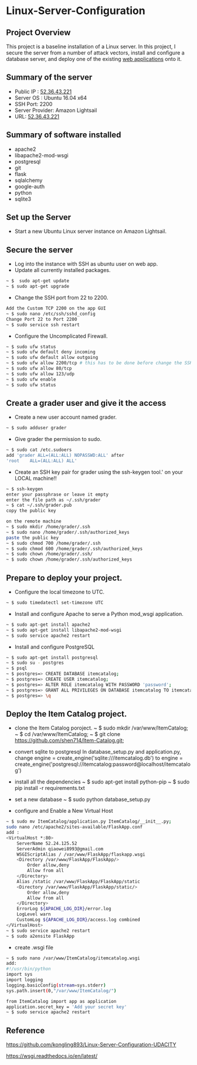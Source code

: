 # Linux-Server-Configuration 

## Project Overview
This project is a baseline installation of a Linux server. In this project, I secure the server from a number of attack vectors, install and configure a database server, and deploy one of the existing [web applications](https://github.com/shen714/Item-Catalog) onto it.


## Summary of the server 
- Public IP : [52.36.43.221](104.131.87.6)
- Server OS : Ubuntu 16.04 x64
- SSH Port: 2200
- Server Provider:  Amazon Lightsail
- URL: [52.36.43.221](104.131.87.6)


## Summary of software installed
- apache2
- libapache2-mod-wsgi
- postgresql
- git
- flask
- sqlalchemy
- google-auth
- python
- sqlite3

## Set up the Server
* Start a new Ubuntu Linux server instance on Amazon Lightsail.

## Secure the server
* Log into the instance with SSH as ubuntu user on web app.
* Update all currently installed packages.
```sh
~ $  sudo apt-get update 
~ $ sudo apt-get upgrade 
```

* Change the SSH port from 22 to 2200. 
```sh
Add the Custom TCP 2200 on the app GUI 
~ $ sudo nano /etc/ssh/sshd_config
Change Port 22 to Port 2200
~ $ sudo service ssh restart
``` 

* Configure the Uncomplicated Firewall.
```sh
~ $ sudo ufw status 
~ $ sudo ufw default deny incoming 
~ $ sudo ufw default allow outgoing 
~ $ sudo ufw allow 2200/tcp # this has to be done before change the SSH port to prevent locking yourself out of the server.
~ $ sudo ufw allow 80/tcp 
~ $ sudo ufw allow 123/udp 
~ $ sudo ufw enable 
~ $ sudo ufw status 
```

## Create a grader user and give it the access
* Create a new user account named grader.
```sh
~ $ sudo adduser grader
```
* Give grader the permission to sudo.
```sh
~ $ sudo cat /etc.sudoers
add 'grader ALL=(ALL:ALL) NOPASSWD:ALL' after 
'root    ALL=(ALL:ALL) ALL'
```
*  Create an SSH key pair for grader using the ssh-keygen tool.'
on your LOCAL machine!!
```sh
~ $ ssh-keygen
enter your passphrase or leave it empty
enter the file path as ~/.ssh/grader
~ $ cat ~/.ssh/grader.pub
copy the public key

on the remote machine
~ $ sudo mkdir /home/grader/.ssh
~ $ sudo nano /home/grader/.ssh/authorized_keys
paste the public key 
~ $ sudo chmod 700 /home/grader/.ssh
~ $ sudo chmod 600 /home/grader/.ssh/authorized_keys
~ $ sudo chown /home/grader/.ssh/
~ $ sudo chown /home/grader/.ssh/authorized_keys
```

## Prepare to deploy your project.
* Configure the local timezone to UTC.
```sh
~ $ sudo timedatectl set-timezone UTC
```
* Install and configure Apache to serve a Python mod_wsgi application.
```sh
~ $ sudo apt-get install apache2
~ $ sudo apt-get install libapache2-mod-wsgi 
~ $ sudo service apache2 restart
```
* Install and configure PostgreSQL
```sh
~ $ sudo apt-get install postgresql
~ $ sudo su - postgres
~ $ psql
~ $ postgres=> CREATE DATABASE itemcatalog;
~ $ postgres=> CREATE USER itemcatalog;
~ $ postgres=> ALTER ROLE itemcatalog WITH PASSWORD 'password';
~ $ postgres=> GRANT ALL PRIVILEGES ON DATABASE itemcatalog TO itemcatalog;
~ $ postgres=> \q
```

## Deploy the Item Catalog project.
* clone the Item Catalog poroject.
~ $ sudo mkdir /var/www/ItemCatalog;
~ $ cd /var/www/ItemCatalog;
~ $ git clone https://github.com/shen714/Item-Catalog.git;

* convert sqlite to postgresql
In database_setup.py and application.py, change engine = create_engine('sqlite:///itemcatalog.db') to engine = create_engine('postgresql://itemcatalog:password@localhost/itemcatalog')

* install all the dependencies
~ $ sudo apt-get install python-pip
~ $ sudo pip install -r requirements.txt

* set a new database
~ $ sudo python database_setup.py

* configure and Enable a New Virtual Host
```sh
~ $ sudo mv ItemCatalog/application.py ItemCatalog/__init__.py;
sudo nano /etc/apache2/sites-available/FlaskApp.conf
add :
<VirtualHost *:80>
	ServerName 52.24.125.52
	ServerAdmin qiaowei8993@gmail.com
	WSGIScriptAlias / /var/www/FlaskApp/flaskapp.wsgi
	<Directory /var/www/FlaskApp/FlaskApp/>
		Order allow,deny
		Allow from all
	</Directory>
	Alias /static /var/www/FlaskApp/FlaskApp/static
	<Directory /var/www/FlaskApp/FlaskApp/static/>
		Order allow,deny
		Allow from all
	</Directory>
	ErrorLog ${APACHE_LOG_DIR}/error.log
	LogLevel warn
	CustomLog ${APACHE_LOG_DIR}/access.log combined
</VirtualHost>
~ $ sudo service apache2 restart
~ $ sudo a2ensite FlaskApp
```
* create .wsgi file
```sh
~ $ sudo nano /var/www/ItemCatalog/itemcatalog.wsgi
add:
#!/usr/bin/python
import sys
import logging
logging.basicConfig(stream=sys.stderr)
sys.path.insert(0,"/var/www/ItemCatalog/")

from ItemCatalog import app as application
application.secret_key = 'Add your secret key'
~ $ sudo service apache2 restart
```

## Reference
https://github.com/kongling893/Linux-Server-Configuration-UDACITY

https://wsgi.readthedocs.io/en/latest/